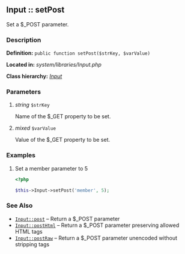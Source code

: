 
Input :: setPost
-------------------------------------------

Set a $_POST parameter.


### Description ###

**Definition:** `public function setPost($strKey, $varValue)`

**Located in:** *system/libraries/Input.php*

**Class hierarchy:** *[Input](../Input.md)*


### Parameters ###

1. *string* `$strKey`

	Name of the $_GET property to be set.

2. *mixed* `$varValue`

	Value of the $_GET property to be set.


### Examples ###

1. Set a member parameter to 5

	```php
	<?php

	$this->Input->setPost('member', 5);
	```


### See Also ###

- [`Input::post`](post.md) – Return a $_POST parameter
- [`Input::postHtml`](postHtml.md) – Return a $_POST parameter preserving allowed HTML tags
- [`Input::postRaw`](postRaw.md) – Return a $_POST parameter unencoded without stripping tags
